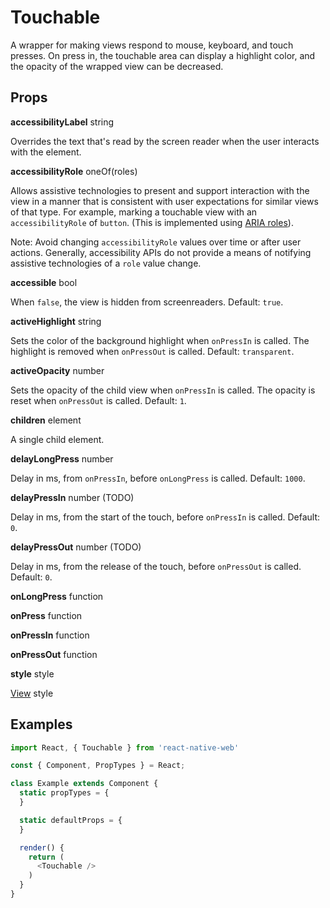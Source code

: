 # Touchable

A wrapper for making views respond to mouse, keyboard, and touch presses. On
press in, the touchable area can display a highlight color, and the opacity of
the wrapped view can be decreased.

## Props

**accessibilityLabel** string

Overrides the text that's read by the screen reader when the user interacts
with the element.

**accessibilityRole** oneOf(roles)

Allows assistive technologies to present and support interaction with the view
in a manner that is consistent with user expectations for similar views of that
type. For example, marking a touchable view with an `accessibilityRole` of
`button`. (This is implemented using [ARIA roles](http://www.w3.org/TR/wai-aria/roles#role_definitions)).

Note: Avoid changing `accessibilityRole` values over time or after user
actions. Generally, accessibility APIs do not provide a means of notifying
assistive technologies of a `role` value change.

**accessible** bool

When `false`, the view is hidden from screenreaders. Default: `true`.

**activeHighlight** string

Sets the color of the background highlight when `onPressIn` is called. The
highlight is removed when `onPressOut` is called. Default: `transparent`.

**activeOpacity** number

Sets the opacity of the child view when `onPressIn` is called. The opacity is
reset when `onPressOut` is called. Default: `1`.

**children** element

A single child element.

**delayLongPress** number

Delay in ms, from `onPressIn`, before `onLongPress` is called. Default: `1000`.

**delayPressIn** number (TODO)

Delay in ms, from the start of the touch, before `onPressIn` is called. Default: `0`.

**delayPressOut** number (TODO)

Delay in ms, from the release of the touch, before `onPressOut` is called. Default: `0`.

**onLongPress** function

**onPress** function

**onPressIn** function

**onPressOut** function

**style** style

[View](View.md) style

## Examples

```js
import React, { Touchable } from 'react-native-web'

const { Component, PropTypes } = React;

class Example extends Component {
  static propTypes = {
  }

  static defaultProps = {
  }

  render() {
    return (
      <Touchable />
    )
  }
}
```

